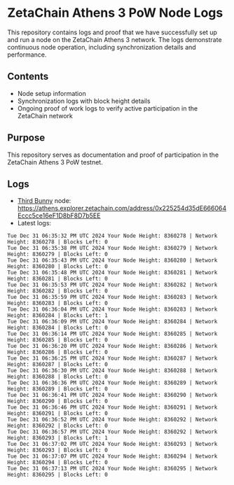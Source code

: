 # ZetaChain Athens 3 PoW Node Logs
This repository contains logs and proof that we have successfully set up and run a node on the ZetaChain Athens 3 network. The logs demonstrate continuous node operation, including synchronization details and performance.

## Contents
- Node setup information
- Synchronization logs with block height details
- Ongoing proof of work logs to verify active participation in the ZetaChain network

## Purpose
This repository serves as documentation and proof of participation in the ZetaChain Athens 3 PoW testnet.

## Logs

- [Third Bunny](https://thirdbunny.xyz/) node: https://athens.explorer.zetachain.com/address/0x225254d35dE666064Eccc5ce16eF1D8bF8D7b5EE
- Latest logs:
```
Tue Dec 31 06:35:32 PM UTC 2024 Your Node Height: 8360278 | Network Height: 8360278 | Blocks Left: 0
Tue Dec 31 06:35:38 PM UTC 2024 Your Node Height: 8360279 | Network Height: 8360279 | Blocks Left: 0
Tue Dec 31 06:35:43 PM UTC 2024 Your Node Height: 8360280 | Network Height: 8360280 | Blocks Left: 0
Tue Dec 31 06:35:48 PM UTC 2024 Your Node Height: 8360281 | Network Height: 8360281 | Blocks Left: 0
Tue Dec 31 06:35:53 PM UTC 2024 Your Node Height: 8360282 | Network Height: 8360282 | Blocks Left: 0
Tue Dec 31 06:35:59 PM UTC 2024 Your Node Height: 8360283 | Network Height: 8360283 | Blocks Left: 0
Tue Dec 31 06:36:04 PM UTC 2024 Your Node Height: 8360283 | Network Height: 8360284 | Blocks Left: 1
Tue Dec 31 06:36:09 PM UTC 2024 Your Node Height: 8360284 | Network Height: 8360284 | Blocks Left: 0
Tue Dec 31 06:36:14 PM UTC 2024 Your Node Height: 8360285 | Network Height: 8360285 | Blocks Left: 0
Tue Dec 31 06:36:20 PM UTC 2024 Your Node Height: 8360286 | Network Height: 8360286 | Blocks Left: 0
Tue Dec 31 06:36:25 PM UTC 2024 Your Node Height: 8360287 | Network Height: 8360287 | Blocks Left: 0
Tue Dec 31 06:36:30 PM UTC 2024 Your Node Height: 8360288 | Network Height: 8360288 | Blocks Left: 0
Tue Dec 31 06:36:36 PM UTC 2024 Your Node Height: 8360289 | Network Height: 8360289 | Blocks Left: 0
Tue Dec 31 06:36:41 PM UTC 2024 Your Node Height: 8360290 | Network Height: 8360290 | Blocks Left: 0
Tue Dec 31 06:36:46 PM UTC 2024 Your Node Height: 8360291 | Network Height: 8360291 | Blocks Left: 0
Tue Dec 31 06:36:52 PM UTC 2024 Your Node Height: 8360292 | Network Height: 8360292 | Blocks Left: 0
Tue Dec 31 06:36:57 PM UTC 2024 Your Node Height: 8360292 | Network Height: 8360293 | Blocks Left: 1
Tue Dec 31 06:37:02 PM UTC 2024 Your Node Height: 8360293 | Network Height: 8360293 | Blocks Left: 0
Tue Dec 31 06:37:07 PM UTC 2024 Your Node Height: 8360294 | Network Height: 8360294 | Blocks Left: 0
Tue Dec 31 06:37:13 PM UTC 2024 Your Node Height: 8360295 | Network Height: 8360295 | Blocks Left: 0
```
